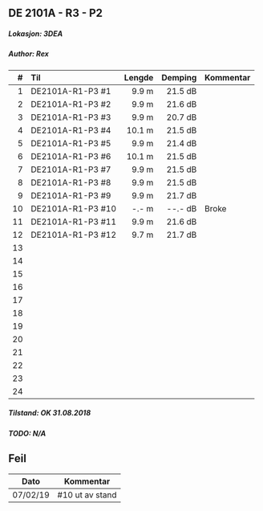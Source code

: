 ## DE 2101A - R3 - P2
##### Lokasjon: 3DEA
##### Author: Rex

|  #  |        Til       |Lengde|Demping|Kommentar|
|----:|:-----------------|-----:|------:|:--------|
|    1|DE2101A-R1-P3 #1  | 9.9 m|21.5 dB|         |
|    2|DE2101A-R1-P3 #2  | 9.9 m|21.6 dB|         |
|    3|DE2101A-R1-P3 #3  | 9.9 m|20.7 dB|         |
|    4|DE2101A-R1-P3 #4  |10.1 m|21.5 dB|         |
|    5|DE2101A-R1-P3 #5  | 9.9 m|21.4 dB|         |
|    6|DE2101A-R1-P3 #6  |10.1 m|21.5 dB|         |
|    7|DE2101A-R1-P3 #7  | 9.9 m|21.5 dB|         |
|    8|DE2101A-R1-P3 #8  | 9.9 m|21.5 dB|         |
|    9|DE2101A-R1-P3 #9  | 9.9 m|21.7 dB|         |
|   10|DE2101A-R1-P3 #10 | -.- m|--.- dB|Broke    |
|   11|DE2101A-R1-P3 #11 | 9.9 m|21.6 dB|         |
|   12|DE2101A-R1-P3 #12 | 9.7 m|21.7 dB|         |
|   13|                  |      |       |         |
|   14|                  |      |       |         |
|   15|                  |      |       |         |
|   16|                  |      |       |         |
|   17|                  |      |       |         |
|   18|                  |      |       |         |
|   19|                  |      |       |         |
|   20|                  |      |       |         |
|   21|                  |      |       |         |
|   22|                  |      |       |         |
|   23|                  |      |       |         |
|   24|                  |      |       |         |

##### Tilstand: OK 31.08.2018
##### TODO: N/A

## Feil
| Dato     | Kommentar       |
|----------|-----------------|
| 07/02/19 | #10 ut av stand |
